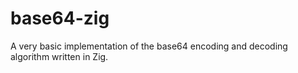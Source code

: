 # base64-zig

A very basic implementation of the base64 encoding and decoding algorithm written in Zig.
